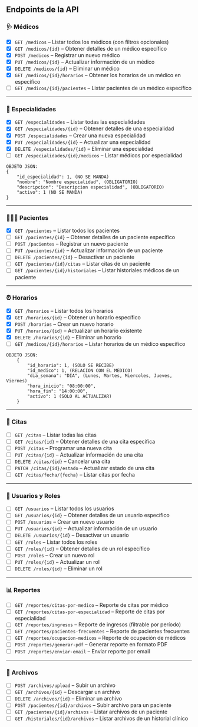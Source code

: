 ## Endpoints de la API

### 🩺 Médicos

- [X] `GET /medicos` – Listar todos los médicos (con filtros opcionales)  
- [X] `GET /medicos/{id}` – Obtener detalles de un médico específico  
- [X] `POST /medicos` – Registrar un nuevo médico  
- [X] `PUT /medicos/{id}` – Actualizar información de un médico  
- [X] `DELETE /medicos/{id}` – Eliminar un médico  
- [X] `GET /medicos/{id}/horarios` – Obtener los horarios de un médico en específico  
- [ ] `GET /medicos/{id}/pacientes` – Listar pacientes de un médico específico  

---

### 🧬 Especialidades

- [X] `GET /especialidades` – Listar todas las especialidades  
- [X] `GET /especialidades/{id}` – Obtener detalles de una especialidad  
- [X] `POST /especialidades` – Crear una nueva especialidad  
- [X] `PUT /especialidades/{id}` – Actualizar una especialidad  
- [X] `DELETE /especialidades/{id}` – Eliminar una especialidad  
- [ ] `GET /especialidades/{id}/medicos` – Listar médicos por especialidad  

```
OBJETO JSON:
{
    "id_especialidad": 1, (NO SE MANDA)
    "nombre": "Nombre especialidad", (OBLIGATORIO)
    "descripcion": "Descripcion especialidad", (OBLIGATORIO)
    "activo": 1 (NO SE MANDA)
}
```
---

### 🧑‍🤝‍🧑 Pacientes

- [X] `GET /pacientes` – Listar todos los pacientes  
- [ ] `GET /pacientes/{id}` – Obtener detalles de un paciente específico  
- [ ] `POST /pacientes` – Registrar un nuevo paciente  
- [ ] `PUT /pacientes/{id}` – Actualizar información de un paciente  
- [ ] `DELETE /pacientes/{id}` – Desactivar un paciente  
- [ ] `GET /pacientes/{id}/citas` – Listar citas de un paciente  
- [ ] `GET /pacientes/{id}/historiales` – Listar historiales médicos de un paciente  

---

### ⏰ Horarios

- [X] `GET /horarios` – Listar todos los horarios  
- [X] `GET /horarios/{id}` – Obtener un horario específico  
- [X] `POST /horarios` – Crear un nuevo horario  
- [X] `PUT /horarios/{id}` – Actualizar un horario existente  
- [X] `DELETE /horarios/{id}` – Eliminar un horario  
- [ ] `GET /medicos/{id}/horarios` – Listar horarios de un médico específico  

```  
OBJETO JSON:
    {
        "id_horario": 1, (SOLO SE RECIBE)
        "id_medico": 1, (RELACION CON EL MEDICO)
        "dia_semana": "DIA", (Lunes, Martes, Miercoles, Jueves, Viernes)
        "hora_inicio": "08:00:00",
        "hora_fin": "14:00:00",
        "activo": 1 (SOLO AL ACTUALIZAR)
    }
```
---

### 📅 Citas

- [ ] `GET /citas` – Listar todas las citas  
- [ ] `GET /citas/{id}` – Obtener detalles de una cita específica  
- [ ] `POST /citas` – Programar una nueva cita  
- [ ] `PUT /citas/{id}` – Actualizar información de una cita  
- [ ] `DELETE /citas/{id}` – Cancelar una cita  
- [ ] `PATCH /citas/{id}/estado` – Actualizar estado de una cita  
- [ ] `GET /citas/fecha/{fecha}` – Listar citas por fecha  

---

### 👥 Usuarios y Roles

- [ ] `GET /usuarios` – Listar todos los usuarios  
- [ ] `GET /usuarios/{id}` – Obtener detalles de un usuario específico  
- [ ] `POST /usuarios` – Crear un nuevo usuario  
- [ ] `PUT /usuarios/{id}` – Actualizar información de un usuario  
- [ ] `DELETE /usuarios/{id}` – Desactivar un usuario  
- [ ] `GET /roles` – Listar todos los roles  
- [ ] `GET /roles/{id}` – Obtener detalles de un rol específico  
- [ ] `POST /roles` – Crear un nuevo rol  
- [ ] `PUT /roles/{id}` – Actualizar un rol  
- [ ] `DELETE /roles/{id}` – Eliminar un rol  

---

### 📊 Reportes

- [ ] `GET /reportes/citas-por-medico` – Reporte de citas por médico  
- [ ] `GET /reportes/citas-por-especialidad` – Reporte de citas por especialidad  
- [ ] `GET /reportes/ingresos` – Reporte de ingresos (filtrable por período)  
- [ ] `GET /reportes/pacientes-frecuentes` – Reporte de pacientes frecuentes  
- [ ] `GET /reportes/ocupacion-medicos` – Reporte de ocupación de médicos  
- [ ] `POST /reportes/generar-pdf` – Generar reporte en formato PDF  
- [ ] `POST /reportes/enviar-email` – Enviar reporte por email  

---

### 📁 Archivos

- [ ] `POST /archivos/upload` – Subir un archivo  
- [ ] `GET /archivos/{id}` – Descargar un archivo  
- [ ] `DELETE /archivos/{id}` – Eliminar un archivo  
- [ ] `POST /pacientes/{id}/archivos` – Subir archivo para un paciente  
- [ ] `GET /pacientes/{id}/archivos` – Listar archivos de un paciente  
- [ ] `GET /historiales/{id}/archivos` – Listar archivos de un historial clínico  
